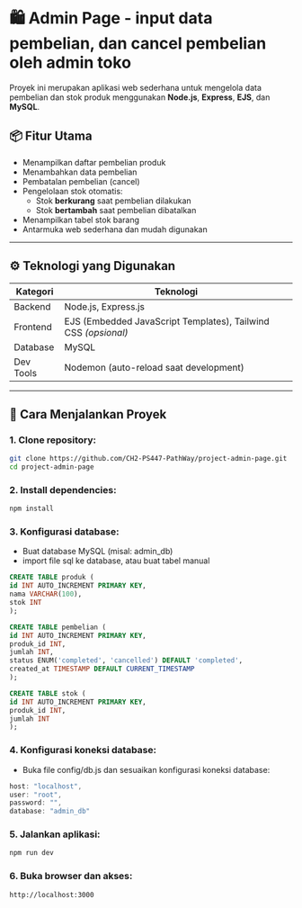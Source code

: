 # 🛍️ Admin Page - input data pembelian, dan cancel pembelian oleh admin toko

Proyek ini merupakan aplikasi web sederhana untuk mengelola data pembelian dan stok produk menggunakan **Node.js**, **Express**, **EJS**, dan **MySQL**.

## 📦 Fitur Utama

- Menampilkan daftar pembelian produk
- Menambahkan data pembelian
- Pembatalan pembelian (cancel)
- Pengelolaan stok otomatis:
  - Stok **berkurang** saat pembelian dilakukan
  - Stok **bertambah** saat pembelian dibatalkan
- Menampilkan tabel stok barang
- Antarmuka web sederhana dan mudah digunakan

---

## ⚙️ Teknologi yang Digunakan

| Kategori  | Teknologi                                                      |
| --------- | -------------------------------------------------------------- |
| Backend   | Node.js, Express.js                                            |
| Frontend  | EJS (Embedded JavaScript Templates), Tailwind CSS _(opsional)_ |
| Database  | MySQL                                                          |
| Dev Tools | Nodemon (auto-reload saat development)                         |

---

## 🔧 Cara Menjalankan Proyek

### 1. Clone repository:

```bash
git clone https://github.com/CH2-PS447-PathWay/project-admin-page.git
cd project-admin-page
```

### 2. Install dependencies:

```bash
npm install
```

### 3. Konfigurasi database:

- Buat database MySQL (misal: admin_db)
- import file sql ke database, atau buat tabel manual

```sql
CREATE TABLE produk (
id INT AUTO_INCREMENT PRIMARY KEY,
nama VARCHAR(100),
stok INT
);

CREATE TABLE pembelian (
id INT AUTO_INCREMENT PRIMARY KEY,
produk_id INT,
jumlah INT,
status ENUM('completed', 'cancelled') DEFAULT 'completed',
created_at TIMESTAMP DEFAULT CURRENT_TIMESTAMP
);

CREATE TABLE stok (
id INT AUTO_INCREMENT PRIMARY KEY,
produk_id INT,
jumlah INT
);
```

### 4. Konfigurasi koneksi database:

- Buka file config/db.js dan sesuaikan konfigurasi koneksi database:

```javascript
host: "localhost",
user: "root",
password: "",
database: "admin_db"
```

### 5. Jalankan aplikasi:

```bash
npm run dev
```

### 6. Buka browser dan akses:

```
http://localhost:3000
```
